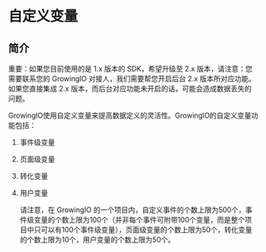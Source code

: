 # 自定义变量

## 简介

重要：如果您目前使用的是 1.x 版本的 SDK，希望升级至 2.x 版本，请注意：您需要联系您的 GrowingIO 对接人，我们需要帮您开启后台 2.x 版本所对应功能。如果您直接集成 2.x 版本，而后台对应功能未开启的话，可能会造成数据丢失的问题。

GrowingIO使用自定义变量来提高数据定义的灵活性。GrowingIO的自定义变量功能包括：

1. 事件级变量
2. 页面级变量
3. 转化变量
4. 用户变量

   请注意，在 GrowingIO 的一个项目内，自定义事件的个数上限为500个，事件级变量的个数上限为100个（并非每个事件可附带100个变量，而是整个项目中只可以有100个事件级变量），页面级变量的个数上限为50个，转化变量的个数上限为10个，用户变量的个数上限为50个。

